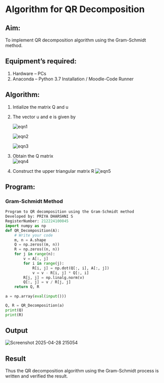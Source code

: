 # Algorithm for QR Decomposition
## Aim:
To implement QR decomposition algorithm using the Gram-Schmidt method.
## Equipment’s required:
1.	Hardware – PCs
2.	Anaconda – Python 3.7 Installation / Moodle-Code Runner
## Algorithm:
1.	Intialize the matrix Q and u
2.	The vector u and e is given by

    ![eqn1](./ex4.jpg)

    ![eqn2](./ex6.jpg)

    ![eqn3](./ex3.jpg)

3.	Obtain the Q matrix   
    ![eqn4](./ex1.jpg)
4.	Construct the upper triangular matrix R
    ![eqn5](./ex2.jpg)



## Program:
### Gram-Schmidt Method
``` python
Program to QR decomposition using the Gram-Schmidt method
Developed by: PRIYA DHARSHNI S
RegisterNumber: 212224100045
import numpy as np
def QR_Decomposition(A):
    # Write your code 
    m, n = A.shape
    Q = np.zeros((m, n))
    R = np.zeros((n, n))
    for j in range(n):
        v = A[:, j]
        for i in range(j):
            R[i, j] = np.dot(Q[:, i], A[:, j])
            v = v - R[i, j] * Q[:, i]
        R[j, j] = np.linalg.norm(v)
        Q[:, j] = v / R[j, j]
    return Q, R
    
a = np.array(eval(input()))

Q, R = QR_Decomposition(a)
print(Q)
print(R)


```

## Output
![Screenshot 2025-04-28 215054](https://github.com/user-attachments/assets/eb02a8c3-f387-4738-8526-eef11c29e2cc)


## Result
Thus the QR decomposition algorithm using the Gram-Schmidt process is written and verified the result.
